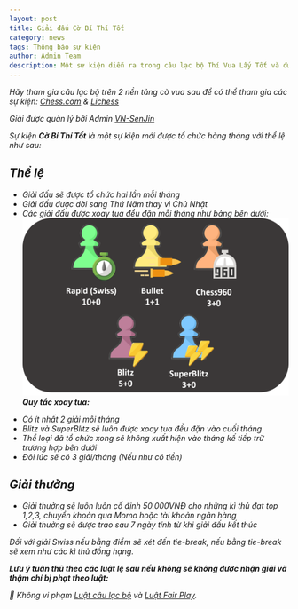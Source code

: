 ```yaml
---
layout: post
title: Giải đấu Cờ Bí Thí Tốt
category: news
tags: Thông báo sự kiện
author: Admin Team
description: Một sự kiện diễn ra trong câu lạc bộ Thí Vua Lấy Tốt và được tổ chức hàng tháng với giải thưởng...
---
```


<i>Hãy tham gia câu lạc bộ trên 2 nền tảng cờ vua sau để có thể tham gia các sự kiện: [Chess.com](https://link.chess.com/club/0CVQh6) & [Lichess](https://lichess.org/team/thi-vua-lay-tot-tungjohn-playing-chess)

*Giải được quản lý bởi Admin [VN-SenJin](/leaders#admins)*

Sự kiện <b>Cờ Bí Thí Tốt</b> là một sự kiện mới được tổ chức hàng tháng với thể lệ như sau:

## Thể lệ

- Giải đấu sẽ được tổ chức hai lần mỗi tháng
- Giải đấu được dời sang Thứ Năm thay vì Chủ Nhật
- Các giải đấu được xoay tua đều đặn mỗi tháng như bảng bên dưới:
![Danh sách thể loại](/images/news/2025/09/10/su-kien-co-bi-thi-tot.png)
**Quy tắc xoay tua:**

+ Có ít nhất 2 giải mỗi tháng
+ Blitz và SuperBlitz sẽ luôn được xoay tua đều đặn vào cuối tháng
+ Thể loại đã tổ chức xong sẽ không xuất hiện vào tháng kế tiếp trừ trường hợp bên dưới
+ Đôi lúc sẽ có 3 giải/tháng (Nếu như có tiền)

## Giải thưởng

+ Giải thưởng sẽ luôn luôn cố định 50.000VNĐ cho những kì thủ đạt top 1,2,3, chuyển khoản qua Momo hoặc tài khoản ngân hàng
+ Giải thưởng sẽ được trao sau 7 ngày tính từ khi giải đấu kết thúc

*Đối với giải Swiss nếu bằng điểm sẽ xét đến tie-break, nếu bằng tie-break sẽ xem như các kì thủ đồng hạng.*

__Lưu ý tuân thủ theo các luật lệ sau nếu không sẽ không được nhận giải và thậm chí bị phạt theo luật:__

🚫 Không vi phạm [Luật câu lạc bộ](https://chess.com/news/quy-dinh-cua-clb-tungjohn-playing-chess-7-2024) và [Luật Fair Play](https://chess.com/news/luat-choi-cong-bang-cua-clb-thi-vua-lay-tot).
